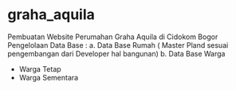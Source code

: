 # graha_aquila
Pembuatan Website Perumahan Graha Aquila di Cidokom Bogor
Pengelolaan Data Base :
a. Data Base Rumah ( Master Pland sesuai pengembangan dari Developer hal bangunan)
b. Data Base Warga
   - Warga Tetap
   - Warga Sementara
